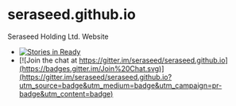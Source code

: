# seraseed.github.io

Seraseed Holding Ltd. Website

* [![Stories in Ready](https://badge.waffle.io/seraseed/seraseed.github.io.png?label=ready&title=Ready)](https://waffle.io/seraseed/seraseed.github.io)
* [![Join the chat at https://gitter.im/seraseed/seraseed.github.io](https://badges.gitter.im/Join%20Chat.svg)](https://gitter.im/seraseed/seraseed.github.io?utm_source=badge&utm_medium=badge&utm_campaign=pr-badge&utm_content=badge)
